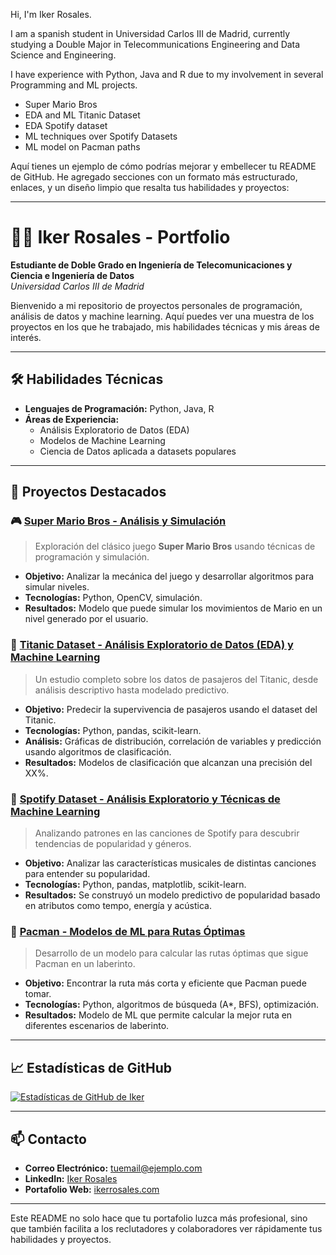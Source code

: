 Hi, I'm Iker Rosales.

I am a spanish student in Universidad Carlos III de Madrid, 
currently studying a Double Major in Telecommunications Engineering and Data Science and Engineering.

I have experience with Python, Java and R due to my
involvement in several Programming and ML projects.

- Super Mario Bros
- EDA and ML Titanic Dataset
- EDA Spotify dataset
- ML techniques over Spotify Datasets
- ML model on Pacman paths


Aquí tienes un ejemplo de cómo podrías mejorar y embellecer tu README de GitHub. He agregado secciones con un formato más estructurado, enlaces, y un diseño limpio que resalta tus habilidades y proyectos:

---

# 👨‍💻 Iker Rosales - Portfolio

**Estudiante de Doble Grado en Ingeniería de Telecomunicaciones y Ciencia e Ingeniería de Datos**  
*Universidad Carlos III de Madrid*

Bienvenido a mi repositorio de proyectos personales de programación, análisis de datos y machine learning. Aquí puedes ver una muestra de los proyectos en los que he trabajado, mis habilidades técnicas y mis áreas de interés.

---

## 🛠️ Habilidades Técnicas

- **Lenguajes de Programación:** Python, Java, R
- **Áreas de Experiencia:** 
  - Análisis Exploratorio de Datos (EDA)
  - Modelos de Machine Learning
  - Ciencia de Datos aplicada a datasets populares

---

## 📂 Proyectos Destacados

### 🎮 [Super Mario Bros - Análisis y Simulación](link-al-proyecto)
> Exploración del clásico juego **Super Mario Bros** usando técnicas de programación y simulación.

- **Objetivo:** Analizar la mecánica del juego y desarrollar algoritmos para simular niveles.
- **Tecnologías:** Python, OpenCV, simulación.
- **Resultados:** Modelo que puede simular los movimientos de Mario en un nivel generado por el usuario.

### 🚢 [Titanic Dataset - Análisis Exploratorio de Datos (EDA) y Machine Learning](link-al-proyecto)
> Un estudio completo sobre los datos de pasajeros del Titanic, desde análisis descriptivo hasta modelado predictivo.

- **Objetivo:** Predecir la supervivencia de pasajeros usando el dataset del Titanic.
- **Tecnologías:** Python, pandas, scikit-learn.
- **Análisis:** Gráficas de distribución, correlación de variables y predicción usando algoritmos de clasificación.
- **Resultados:** Modelos de clasificación que alcanzan una precisión del XX%.

### 🎵 [Spotify Dataset - Análisis Exploratorio y Técnicas de Machine Learning](link-al-proyecto)
> Analizando patrones en las canciones de Spotify para descubrir tendencias de popularidad y géneros.

- **Objetivo:** Analizar las características musicales de distintas canciones para entender su popularidad.
- **Tecnologías:** Python, pandas, matplotlib, scikit-learn.
- **Resultados:** Se construyó un modelo predictivo de popularidad basado en atributos como tempo, energía y acústica.

### 👾 [Pacman - Modelos de ML para Rutas Óptimas](link-al-proyecto)
> Desarrollo de un modelo para calcular las rutas óptimas que sigue Pacman en un laberinto.

- **Objetivo:** Encontrar la ruta más corta y eficiente que Pacman puede tomar.
- **Tecnologías:** Python, algoritmos de búsqueda (A*, BFS), optimización.
- **Resultados:** Modelo de ML que permite calcular la mejor ruta en diferentes escenarios de laberinto.

---

## 📈 Estadísticas de GitHub

[![Estadísticas de GitHub de Iker](https://github-readme-stats.vercel.app/api?username=ikerrosales&show_icons=true&theme=radical)](link-a-tu-github)

---

## 📫 Contacto

- **Correo Electrónico:** [tuemail@ejemplo.com](mailto:tuemail@ejemplo.com)
- **LinkedIn:** [Iker Rosales](link-a-linkedin)
- **Portafolio Web:** [ikerrosales.com](link-a-tu-sitio-web)

---

Este README no solo hace que tu portafolio luzca más profesional, sino que también facilita a los reclutadores y colaboradores ver rápidamente tus habilidades y proyectos.
